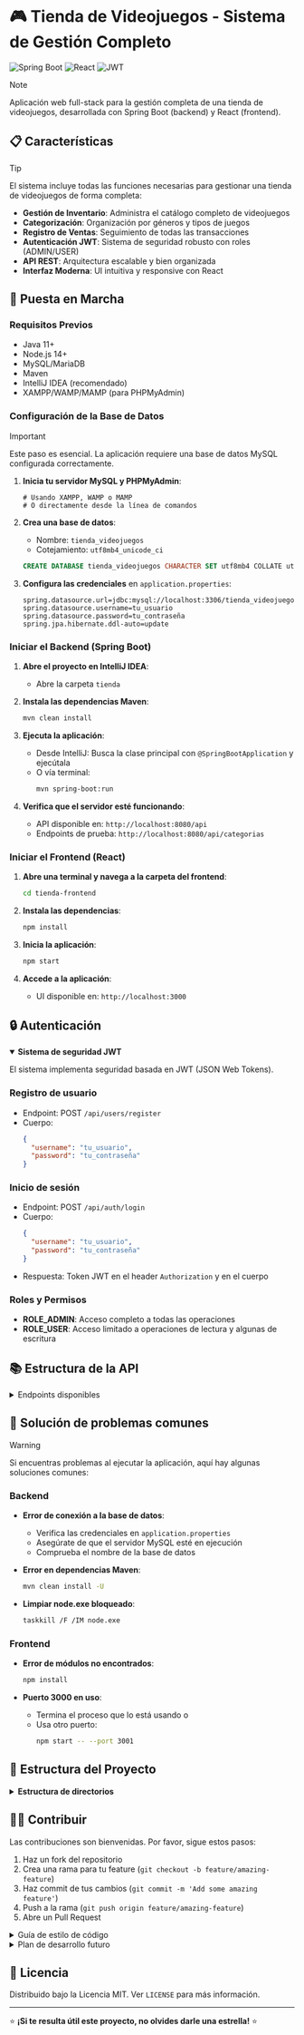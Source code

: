 # 🎮 Tienda de Videojuegos - Sistema de Gestión Completo

![Spring Boot](https://img.shields.io/badge/Spring%20Boot-2.7.0-green)
![React](https://img.shields.io/badge/React-18.2.0-blue)
![JWT](https://img.shields.io/badge/JWT-Auth-yellow)

> [!NOTE]
> Aplicación web full-stack para la gestión completa de una tienda de videojuegos, desarrollada con Spring Boot (backend) y React (frontend).

## 📋 Características

> [!TIP]
> El sistema incluye todas las funciones necesarias para gestionar una tienda de videojuegos de forma completa:

- **Gestión de Inventario**: Administra el catálogo completo de videojuegos
- **Categorización**: Organización por géneros y tipos de juegos
- **Registro de Ventas**: Seguimiento de todas las transacciones
- **Autenticación JWT**: Sistema de seguridad robusto con roles (ADMIN/USER)
- **API REST**: Arquitectura escalable y bien organizada
- **Interfaz Moderna**: UI intuitiva y responsive con React

## 🚀 Puesta en Marcha

<picture>
  <source media="(prefers-color-scheme: dark)" srcset="https://raw.githubusercontent.com/tu-usuario/tienda-videojuegos/main/docs/assets/setup-dark.png">
  <source media="(prefers-color-scheme: light)" srcset="https://raw.githubusercontent.com/tu-usuario/tienda-videojuegos/main/docs/assets/setup-light.png">
</picture>

### Requisitos Previos

- Java 11+
- Node.js 14+
- MySQL/MariaDB
- Maven
- IntelliJ IDEA (recomendado)
- XAMPP/WAMP/MAMP (para PHPMyAdmin)

### Configuración de la Base de Datos

> [!IMPORTANT]
> Este paso es esencial. La aplicación requiere una base de datos MySQL configurada correctamente.

1. **Inicia tu servidor MySQL y PHPMyAdmin**:
   ```
   # Usando XAMPP, WAMP o MAMP
   # O directamente desde la línea de comandos
   ```

2. **Crea una base de datos**:
   - Nombre: `tienda_videojuegos`
   - Cotejamiento: `utf8mb4_unicode_ci`

   ```sql
   CREATE DATABASE tienda_videojuegos CHARACTER SET utf8mb4 COLLATE utf8mb4_unicode_ci;
   ```

3. **Configura las credenciales** en `application.properties`:
   ```properties
   spring.datasource.url=jdbc:mysql://localhost:3306/tienda_videojuegos
   spring.datasource.username=tu_usuario
   spring.datasource.password=tu_contraseña
   spring.jpa.hibernate.ddl-auto=update
   ```

### Iniciar el Backend (Spring Boot)

1. **Abre el proyecto en IntelliJ IDEA**:
   - Abre la carpeta `tienda`

2. **Instala las dependencias Maven**:
   ```bash
   mvn clean install
   ```

3. **Ejecuta la aplicación**:
   - Desde IntelliJ: Busca la clase principal con `@SpringBootApplication` y ejecútala
   - O vía terminal:
     ```bash
     mvn spring-boot:run
     ```

4. **Verifica que el servidor esté funcionando**:
   - API disponible en: `http://localhost:8080/api`
   - Endpoints de prueba: `http://localhost:8080/api/categorias`

### Iniciar el Frontend (React)

1. **Abre una terminal y navega a la carpeta del frontend**:
   ```bash
   cd tienda-frontend
   ```

2. **Instala las dependencias**:
   ```bash
   npm install
   ```

3. **Inicia la aplicación**:
   ```bash
   npm start
   ```

4. **Accede a la aplicación**:
   - UI disponible en: `http://localhost:3000`

## 🔒 Autenticación

<details open>
  <summary><b>Sistema de seguridad JWT</b></summary>
  
  El sistema implementa seguridad basada en JWT (JSON Web Tokens).

  ### Registro de usuario
  - Endpoint: POST `/api/users/register`
  - Cuerpo:
    ```json
    {
      "username": "tu_usuario",
      "password": "tu_contraseña"
    }
    ```
</details>

  ### Inicio de sesión
  - Endpoint: POST `/api/auth/login`
  - Cuerpo:
    ```json
    {
      "username": "tu_usuario",
      "password": "tu_contraseña"
    }
    ```
  - Respuesta: Token JWT en el header `Authorization` y en el cuerpo

  ### Roles y Permisos
  - **ROLE_ADMIN**: Acceso completo a todas las operaciones
  - **ROLE_USER**: Acceso limitado a operaciones de lectura y algunas de escritura
</details>

## 📚 Estructura de la API

<details>
  <summary>Endpoints disponibles</summary>

  ### Categorías
  - Base URL: `/api/categorias`
  - Operaciones CRUD completas

  ### Videojuegos
  - Base URL: `/api/videojuegos`
  - Filtrado por categoría: GET `/api/videojuegos/categoria/{categoriaId}`
  - Operaciones CRUD completas

  ### Ventas
  - Base URL: `/api/ventas`
  - Filtrado por videojuego: GET `/api/ventas/videojuego/{videojuegoId}`
  - Filtrado por fecha: GET `/api/ventas/fecha/{fecha}`
</details>

## 🧪 Solución de problemas comunes

> [!WARNING]
> Si encuentras problemas al ejecutar la aplicación, aquí hay algunas soluciones comunes:

### Backend

- **Error de conexión a la base de datos**:
  - Verifica las credenciales en `application.properties`
  - Asegúrate de que el servidor MySQL esté en ejecución
  - Comprueba el nombre de la base de datos

- **Error en dependencias Maven**:
  ```bash
  mvn clean install -U
  ```

- **Limpiar node.exe bloqueado**:
  ```bash
  taskkill /F /IM node.exe
  ```

### Frontend

- **Error de módulos no encontrados**:
  ```bash
  npm install
  ```

- **Puerto 3000 en uso**:
  - Termina el proceso que lo está usando o
  - Usa otro puerto:
    ```bash
    npm start -- --port 3001
    ```

## 📁 Estructura del Proyecto

<details>
  <summary><b>Estructura de directorios</b></summary>

  ### Backend (Spring Boot)

  ```
  tienda/
  ├── src/main/java/com/tienda/
  │   ├── controllers/       # Controladores REST (CategoriaController, etc.)
  │   ├── models/            # Entidades JPA (Categoria, Videojuego, Venta)
  │   ├── repositories/      # Interfaces de repositorio Spring Data JPA
  │   ├── services/          # Servicios con lógica de negocio
  │   ├── security/          # Configuración JWT y seguridad
  │   └── TiendaApplication.java  # Clase principal
  ├── src/main/resources/
  │   └── application.properties  # Configuración de la aplicación
  └── pom.xml                # Dependencias y configuración Maven
  ```

  ### Frontend (React)

  ```
  tienda-frontend/
  ├── public/
  ├── src/
  │   ├── components/
  │   │   ├── auth/          # Componentes de autenticación
  │   │   ├── common/        # Componentes comunes (Navbar, etc.)
  │   │   ├── categorias/    # Componentes de gestión de categorías
  │   │   ├── videojuegos/   # Componentes de gestión de videojuegos
  │   │   └── ventas/        # Componentes de gestión de ventas
  │   ├── services/          # Servicios para comunicación con API
  │   ├── context/           # Contextos de React (AuthContext, etc.)
  │   ├── App.js
  │   └── index.js
  └── package.json          # Dependencias y scripts
  ```
</details>

## 👨‍💻 Contribuir

Las contribuciones son bienvenidas. Por favor, sigue estos pasos:

1. Haz un fork del repositorio
2. Crea una rama para tu feature (`git checkout -b feature/amazing-feature`)
3. Haz commit de tus cambios (`git commit -m 'Add some amazing feature'`)
4. Push a la rama (`git push origin feature/amazing-feature`)
5. Abre un Pull Request

<details>
  <summary>Guía de estilo de código</summary>
  
  ### Backend (Java)
  - Sigue las convenciones de nomenclatura de Java
  - Utiliza 4 espacios para la indentación
  - Documenta todas las clases y métodos públicos
  
  ### Frontend (JavaScript)
  - Utiliza ES6+ y hooks de React
  - Sigue las prácticas de componentes funcionales
  - Documenta las props de los componentes
</details>

<details>
  <summary>Plan de desarrollo futuro</summary>
  
  - Implementación de dashboard con estadísticas
  - Funcionalidad de búsqueda avanzada
  - Integración con pasarelas de pago
  - Generación de informes en PDF
</details>

## 📜 Licencia

Distribuido bajo la Licencia MIT. Ver `LICENSE` para más información.

---

⭐️ **¡Si te resulta útil este proyecto, no olvides darle una estrella!** ⭐️
